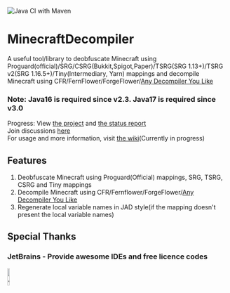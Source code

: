![Java CI with Maven](https://github.com/MaxPixelStudios/MinecraftDecompiler/workflows/Java%20CI%20with%20Maven/badge.svg)
# MinecraftDecompiler
A useful tool/library to deobfuscate Minecraft using Proguard(official)/SRG/CSRG(Bukkit,Spigot,Paper)/TSRG(SRG 1.13+)/TSRG v2(SRG 1.16.5+)/Tiny(Intermediary, Yarn) mappings and decompile Minecraft using CFR/FernFlower/ForgeFlower/[Any Decompiler You Like](https://github.com/MaxPixelStudios/MinecraftDecompiler/wiki#tutorial-about-decompiler)
### Note: Java16 is required since v2.3. Java17 is required since v3.0
Progress: View [the project](https://github.com/MaxPixelStudios/MinecraftDecompiler/projects/1) and [the status report](https://github.com/MaxPixelStudios/MinecraftDecompiler/discussions/11)  
Join discussions [here](https://github.com/MaxPixelStudios/MinecraftDecompiler/discussions/)  
For usage and more information, visit [the wiki](https://github.com/MaxPixelStudios/MinecraftDecompiler/wiki)(Currently in progress)
## Features
1. Deobfuscate Minecraft using Proguard(Official) mappings, SRG, TSRG, CSRG and Tiny mappings
2. Decompile Minecraft using CFR/Fernflower/ForgeFlower/[Any Decompiler You Like](https://github.com/MaxPixelStudios/MinecraftDecompiler/wiki#tutorial-about-decompiler)
3. Regenerate local variable names in JAD style(if the mapping doesn't present the local variable names)
## Special Thanks
### JetBrains - Provide awesome IDEs and free licence codes
<img src="https://user-images.githubusercontent.com/47449269/113337933-07607100-935b-11eb-99dc-a4be92229ecb.png" alt="JetBrains" height="10%" width="10%">
